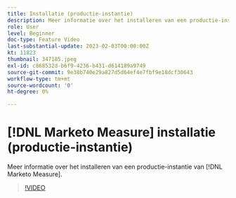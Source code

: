 ```yaml
---
title: Installatie (productie-instantie)
description: Meer informatie over het installeren van een productie-instantie van [!DNL Marketo Measure].
role: User
level: Beginner
doc-type: Feature Video
last-substantial-update: 2023-02-03T00:00:00Z
kt: 11823
thumbnail: 347185.jpeg
exl-id: c868532d-b6f9-4236-b431-d614189a9749
source-git-commit: 9e38b740e29a827d5d64ef4e7fbf9e18dcf30643
workflow-type: tm+mt
source-wordcount: '0'
ht-degree: 0%

---
```


# [!DNL Marketo Measure] installatie (productie-instantie)

Meer informatie over het installeren van een productie-instantie van [!DNL Marketo Measure].

>[!VIDEO](https://video.tv.adobe.com/v/347185/?quality=12&learn=on)

